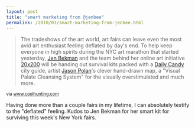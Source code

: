 ```yaml
---
layout: post
title: "smart marketing from @jenbee"
permalink: /2010/03/smart-marketing-from-jenbee.html
---
```


<blockquote><p>The tradeshows of the art world, art fairs can leave even the most avid art enthusiast feeling deflated by day&#39;s end. To help keep everyone in high spirits during the NYC art marathon that started yesterday, <a href="http://www.jenbekman.com/" onclick="javascript:urchinTracker(&#39;/linkout/http://www.jenbekman.com/&#39;);" target="_blank">Jen Bekman</a> and the team behind her online art initiative <a href="http://www.20x200.com/indexp.html" onclick="javascript:urchinTracker(&#39;/linkout/http://www.20x200.com/indexp.html&#39;);" target="_blank">20x200</a> will be handing out survival kits packed with a <a href="http://www.dailycandy.com/new-york/" onclick="javascript:urchinTracker(&#39;/linkout/http://www.dailycandy.com/new-york/&#39;);" target="_blank">Daily Candy</a> city guide, artist <a href="http://www.jasonpolan.com/index2.html" onclick="javascript:urchinTracker(&#39;/linkout/http://www.jasonpolan.com/index2.html&#39;);" target="_blank">Jason Polan</a>&#39;s clever hand-drawn map, a &quot;Visual Palate Cleansing System&quot; for the visually overstimulated and much more.</p></blockquote>

<p><small>via <a href="http://www.coolhunting.com/culture/20x200-art-show.php?utm_source=feedburner&amp;utm_medium=feed&amp;utm_campaign=Feed%3A%20ch%20%28Cool%20Hunting%29&amp;utm_content=Google%20Reader">www.coolhunting.com</a></small></p>

<p>Having done more than a couple fairs in my lifetime, I can absolutely testify to the &quot;deflated&quot; feeling. Kudos to Jen Bekman for her smart kit for surviving this week&#39;s New York fairs.</p>


